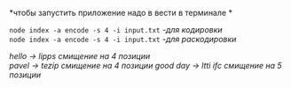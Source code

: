 *чтобы запустить приложение надо в вести в терминале *  


``node index -a encode -s 4 -i input.txt`` *-для кодировки*   
``node index -a encode -s 4 -i input.txt`` *-для раскодировки*

*hello -> lipps  смищение на 4 позиции*   
*pavel -> tezip  смищение на 4 позиции* 
*good day -> ltti ifc  смищение на 5 позиции* 